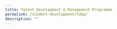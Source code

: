 ```yaml
---
title: Talent Development & Management Programme
permalink: /student-development/tdmp/
description: ""
---
```

